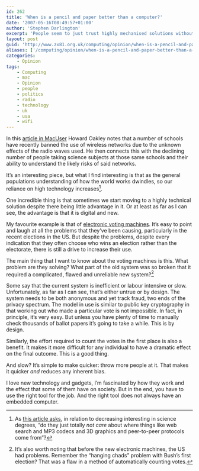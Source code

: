 ```yaml
---
id: 262
title: 'When is a pencil and paper better than a computer?'
date: '2007-05-16T08:49:57+01:00'
author: 'Stephen Darlington'
excerpt: 'People seem to just trust highly mechanised solutions without really considering what the problem really is. Can it be true that an old, well established technology can be better than a computerised one?'
layout: post
guid: 'http://www.zx81.org.uk/computing/opinion/when-is-a-pencil-and-paper-better-than-a-computer.html'
aliases: ['/computing/opinion/when-is-a-pencil-and-paper-better-than-a-computer.html']
categories:
    - Opinion
tags:
    - Computing
    - mac
    - Opinion
    - people
    - politics
    - radio
    - technology
    - uk
    - usa
    - wifi
---
```


In this [article in MacUser](http://macuser.pcpro.co.uk/columns/103213 "Wifi Witchfinders") Howard Oakley notes that a number of schools have recently banned the use of wireless networks due to the unknown effects of the radio waves used. He then connects this with the declining number of people taking science subjects at those same schools and their ability to understand the likely risks of said networks.

It’s an interesting piece, but what I find interesting is that as the general populations understanding of how the world works dwindles, so our reliance on high technology increases[^1].

One incredible thing is that sometimes we start moving to a highly technical solution despite there being little advantage in it. Or at least as far as I can see, the advantage is that it is digital and new.

My favourite example is that of [electronic voting machines](http://www.schneier.com/blog/archives/2006/11/more_on_electro.html "Electronic voting"). It’s easy to point and laugh at all the problems that they’ve been causing, particularly in the recent elections in the US. But despite the problems, despite every indication that they often choose who wins an election rather than the electorate, there is still a drive to increase their use.

The main thing that I want to know about the voting machines is this. What problem are they solving? What part of the old system was so broken that it required a complicated, flawed and unreliable new system?[^2]

Some say that the current system is inefficient or labour intensive or slow. Unfortunately, as far as I can see, that’s either untrue or by design. The system needs to be both anonymous and yet track fraud, two ends of the privacy spectrum. The model in use is similar to public key cryptography in that working out who made a particular vote is not impossible. In fact, in principle, it’s very easy. But unless you have plenty of time to manually check thousands of ballot papers it’s going to take a while. This is by design.

Similarly, the effort required to count the votes in the first place is also a benefit. It makes it more difficult for any individual to have a dramatic effect on the final outcome. This is a good thing.

And slow? It’s simple to make quicker: throw more people at it. That makes it quicker *and* reduces any inherent bias.

I love new technology and gadgets, I’m fascinated by how they work and the effect that some of them have on society. But in the end, you have to use the right tool for the job. And the right tool does not always have an embedded computer.
[^1]: As [this article asks](http://mooseyard.com/Jens/2007/04/computer-sciences-image-problem/ "Computer Science image problem"), in relation to decreasing interesting in science degrees, “do they just totally *not care* about where things like web search and <span class="caps">MP3 </span>codecs and 3D graphics and peer-to-peer protocols come from”?
[^2]: It’s also worth noting that before the new electronic machines, the US had problems. Remember the “hanging chads” problem with Bush’s first election? That was a flaw in a method of automatically counting votes.

